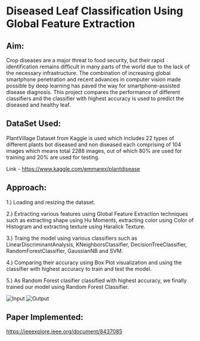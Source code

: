 # Diseased Leaf Classification Using Global Feature Extraction

## Aim:
Crop diseases are a major threat to food security, but their rapid identification remains difficult in many parts of the world due to the lack of the necessary infrastructure. 
The combination of increasing global smartphone penetration and recent advances in computer vision made possible by deep learning has paved the way for smartphone-assisted disease diagnosis.
This project compares the performance of different classifiers and the classifier with highest accuracy is used to predict the diseased and healthy leaf.

## DataSet Used:
PlantVillage Dataset from Kaggle is used which includes 22 types of different plants bot diseased and non diseased each comprising 
of 104 images which means total 2288 images, out of which 80% are used for training and 20% are used for testing.

Link - https://www.kaggle.com/emmarex/plantdisease

## Approach:
1.) Loading and resizing the dataset.

2.) Extracting various features using Global Feature Extraction techniques such as extracting shape using 
    Hu Moments, extracting color using Color of Histogram and extracting texture using Haralick Texture.
    
3.) Traing the model using various classifiers such as LinearDiscriminantAnalysis, KNeighborsClassifier, DecisionTreeClassifier,
    RandomForestClassifier, GaussianNB and SVM.
    
4.) Comparing their accuracy using Box Plot visualization and using the classifier with highest accuracy to train and test the model.

5.) As Random Forest clasifier classified with highest accuracy, we finally trained our model using Random Forest Classifier.

![Input](https://drive.google.com/open?id=1xneWy66_Siv-FF_RzuOQrq7Tj6XHx82x)          ![Output](https://drive.google.com/open?id=165VBntubZitWBYhPUVYJbavtNqCmGhxT)

## Paper Implemented:

https://ieeexplore.ieee.org/document/8437085
